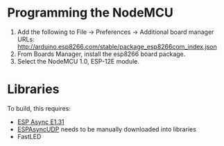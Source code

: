 # Programming the NodeMCU

1. Add the following to File -> Preferences -> Additional board manager URLs:
http://arduino.esp8266.com/stable/package_esp8266com_index.json
2. From Boards Manager, install the esp8266 board package.
3. Select the NodeMCU 1.0, ESP-12E module.

# Libraries

To build, this requires:

* [ESP Async E1.31](https://github.com/forkineye/ESPAsyncE131)
* [ESPAsyncUDP](https://github.com/me-no-dev/ESPAsyncUDP) needs to be manually downloaded into libraries
* FastLED